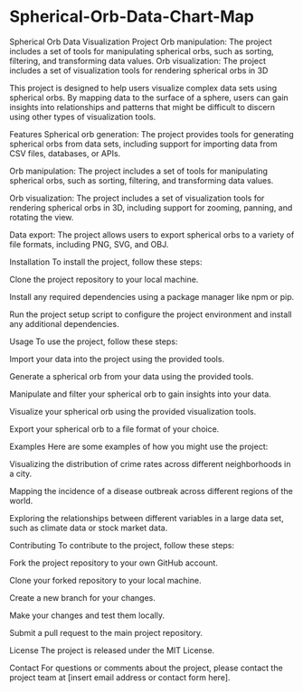 # Spherical-Orb-Data-Chart-Map
Spherical Orb Data Visualization Project  Orb manipulation: The project includes a set of tools for manipulating spherical orbs, such as sorting, filtering, and transforming data values.  Orb visualization: The project includes a set of visualization tools for rendering spherical orbs in 3D

This project is designed to help users visualize complex data sets using spherical orbs. By mapping data to the surface of a sphere, users can gain insights into relationships and patterns that might be difficult to discern using other types of visualization tools.

Features
Spherical orb generation: The project provides tools for generating spherical orbs from data sets, including support for importing data from CSV files, databases, or APIs.

Orb manipulation: The project includes a set of tools for manipulating spherical orbs, such as sorting, filtering, and transforming data values.

Orb visualization: The project includes a set of visualization tools for rendering spherical orbs in 3D, including support for zooming, panning, and rotating the view.

Data export: The project allows users to export spherical orbs to a variety of file formats, including PNG, SVG, and OBJ.

Installation
To install the project, follow these steps:

Clone the project repository to your local machine.

Install any required dependencies using a package manager like npm or pip.

Run the project setup script to configure the project environment and install any additional dependencies.

Usage
To use the project, follow these steps:

Import your data into the project using the provided tools.

Generate a spherical orb from your data using the provided tools.

Manipulate and filter your spherical orb to gain insights into your data.

Visualize your spherical orb using the provided visualization tools.

Export your spherical orb to a file format of your choice.

Examples
Here are some examples of how you might use the project:

Visualizing the distribution of crime rates across different neighborhoods in a city.

Mapping the incidence of a disease outbreak across different regions of the world.

Exploring the relationships between different variables in a large data set, such as climate data or stock market data.

Contributing
To contribute to the project, follow these steps:

Fork the project repository to your own GitHub account.

Clone your forked repository to your local machine.

Create a new branch for your changes.

Make your changes and test them locally.

Submit a pull request to the main project repository.

License
The project is released under the MIT License.

Contact
For questions or comments about the project, please contact the project team at [insert email address or contact form here].
